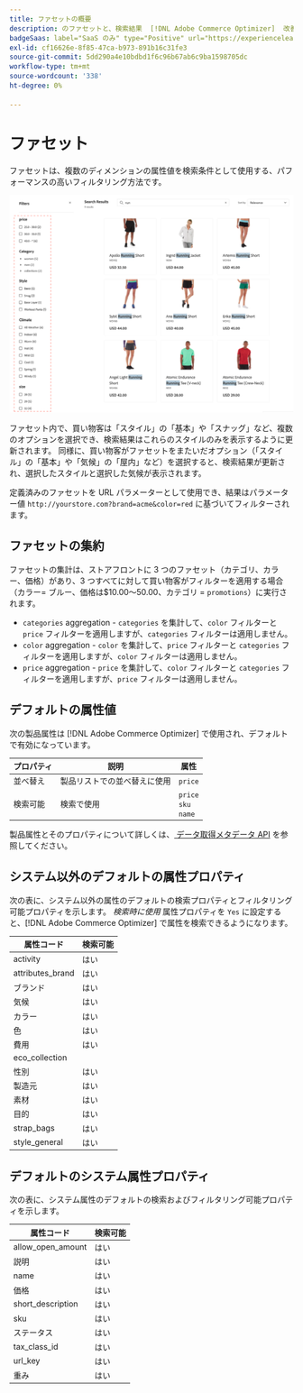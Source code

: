 ```yaml
---
title: ファセットの概要
description: のファセットと、検索結果  [!DNL Adobe Commerce Optimizer]  改善方法について説明します。
badgeSaas: label="SaaS のみ" type="Positive" url="https://experienceleague.adobe.com/en/docs/commerce/user-guides/product-solutions" tooltip="Adobe Commerce as a Cloud ServiceおよびAdobe Commerce Optimizer プロジェクトにのみ適用されます（Adobeで管理される SaaS インフラストラクチャ）。"
exl-id: cf16626e-8f85-47ca-b973-891b16c31fe3
source-git-commit: 5dd290a4e10bdbd1f6c96b67ab6c9ba1598705dc
workflow-type: tm+mt
source-wordcount: '338'
ht-degree: 0%

---
```


# ファセット

ファセットは、複数のディメンションの属性値を検索条件として使用する、パフォーマンスの高いフィルタリング方法です。

![ フィルタリングされた検索結果 ](../../assets/storefront-search-results-run.png)

ファセット内で、買い物客は「スタイル」の「基本」や「スナッグ」など、複数のオプションを選択でき、検索結果はこれらのスタイルのみを表示するように更新されます。 同様に、買い物客がファセットをまたいだオプション（「スタイル」の「基本」や「気候」の「屋内」など）を選択すると、検索結果が更新され、選択したスタイルと選択した気候が表示されます。

定義済みのファセットを URL パラメーターとして使用でき、結果はパラメーター値 `http://yourstore.com?brand=acme&color=red` に基づいてフィルターされます。

## ファセットの集約

ファセットの集計は、ストアフロントに 3 つのファセット（カテゴリ、カラー、価格）があり、3 つすべてに対して買い物客がフィルターを適用する場合（カラー= ブルー、価格は$10.00～50.00、カテゴリ = `promotions`）に実行されます。

- `categories` aggregation - `categories` を集計して、`color` フィルターと `price` フィルターを適用しますが、`categories` フィルターは適用しません。
- `color` aggregation - `color` を集計して、`price` フィルターと `categories` フィルターを適用しますが、`color` フィルターは適用しません。
- `price` aggregation - `price` を集計して、`color` フィルターと `categories` フィルターを適用しますが、`price` フィルターは適用しません。

## デフォルトの属性値

次の製品属性は [!DNL Adobe Commerce Optimizer] で使用され、デフォルトで有効になっています。

| プロパティ | 説明 | 属性 |
|---|---|---|
| 並べ替え | 製品リストでの並べ替えに使用 | `price` |
| 検索可能 | 検索で使用 | `price` <br />`sku`<br />`name` |

製品属性とそのプロパティについて詳しくは、[ データ取得メタデータ API](https://developer.adobe.com/commerce/services/optimizer/data-ingestion/#metadata) を参照してください。

## システム以外のデフォルトの属性プロパティ

次の表に、システム以外の属性のデフォルトの検索プロパティとフィルタリング可能プロパティを示します。 *検索時に使用* 属性プロパティを `Yes` に設定すると、[!DNL Adobe Commerce Optimizer] で属性を検索できるようになります。

| 属性コード | 検索可能 |
|--- |--- |
| activity | はい |
| attributes_brand | はい |
| ブランド | はい |
| 気候 | はい |
| カラー | はい |
| 色 | はい |
| 費用 | はい |
| eco_collection |  |
| 性別 | はい |
| 製造元 | はい |
| 素材 | はい |
| 目的 | はい |
| strap_bags | はい |
| style_general | はい |

## デフォルトのシステム属性プロパティ

次の表に、システム属性のデフォルトの検索およびフィルタリング可能プロパティを示します。

| 属性コード | 検索可能 |
|--- |--- |
| allow_open_amount | はい |
| 説明 | はい |
| name | はい |
| 価格 | はい |
| short_description | はい |
| sku | はい |
| ステータス | はい |
| tax_class_id | はい |
| url_key | はい |
| 重み | はい |
